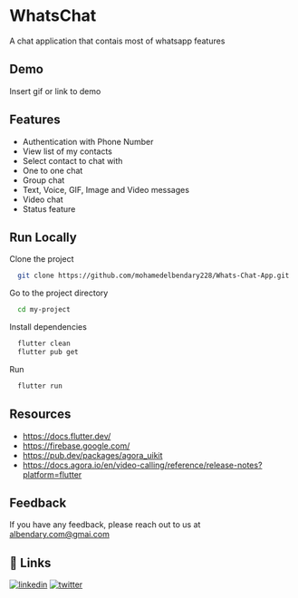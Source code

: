 
# WhatsChat

A chat application that contais most of whatsapp features


## Demo

Insert gif or link to demo


## Features

- Authentication with Phone Number
- View list of my contacts
- Select contact to chat with
- One to one chat 
- Group chat
- Text, Voice, GIF, Image and Video messages 
- Video chat
- Status feature  



## Run Locally

Clone the project

```bash
  git clone https://github.com/mohamedelbendary228/Whats-Chat-App.git
```

Go to the project directory

```bash
  cd my-project
```

Install dependencies

```bash
  flutter clean 
  flutter pub get
```

Run

```bash
  flutter run
```


## Resources

- https://docs.flutter.dev/
- https://firebase.google.com/
- https://pub.dev/packages/agora_uikit
- https://docs.agora.io/en/video-calling/reference/release-notes?platform=flutter


## Feedback

If you have any feedback, please reach out to us at albendary.com@gmai.com


## 🔗 Links
[![linkedin](https://img.shields.io/badge/linkedin-0A66C2?style=for-the-badge&logo=linkedin&logoColor=white)](https://www.linkedin.com/in/mohamed-elbendary/)
[![twitter](https://img.shields.io/badge/twitter-1DA1F2?style=for-the-badge&logo=twitter&logoColor=white)](https://twitter.com/_mohamed_mab)

